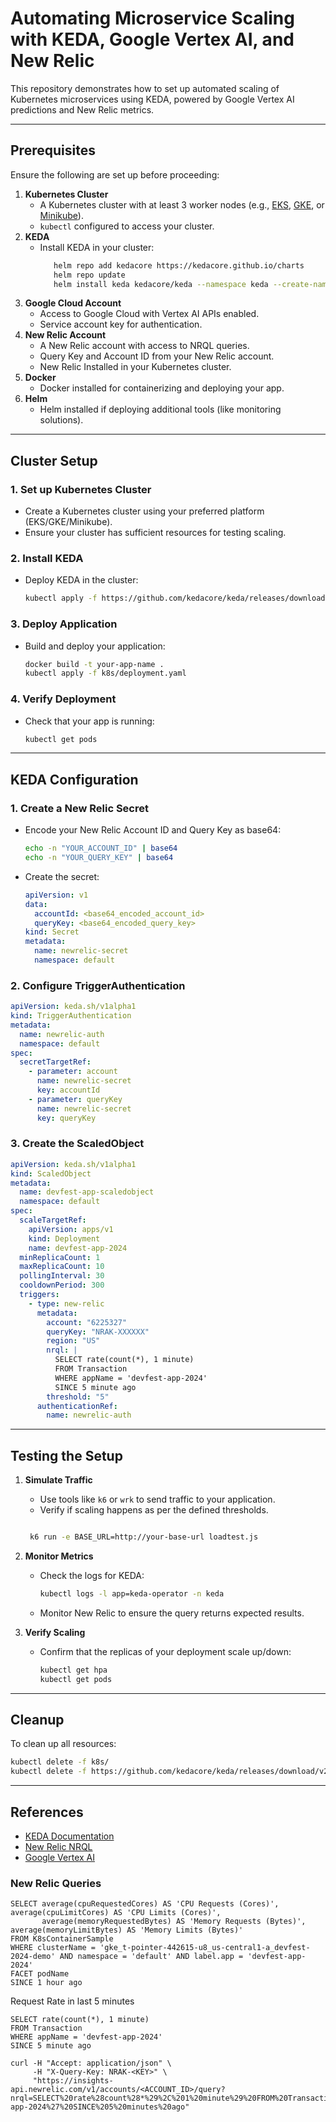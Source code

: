 # Automating Microservice Scaling with KEDA, Google Vertex AI, and New Relic

This repository demonstrates how to set up automated scaling of Kubernetes microservices using KEDA, powered by Google Vertex AI predictions and New Relic metrics.

---

## Prerequisites

Ensure the following are set up before proceeding:

1. **Kubernetes Cluster**
   - A Kubernetes cluster with at least 3 worker nodes (e.g., [EKS](https://aws.amazon.com/eks/), [GKE](https://cloud.google.com/kubernetes-engine/), or [Minikube](https://minikube.sigs.k8s.io/docs/)).
   - `kubectl` configured to access your cluster.
2. **KEDA**
   - Install KEDA in your cluster:
     ```bash
        helm repo add kedacore https://kedacore.github.io/charts
        helm repo update
        helm install keda kedacore/keda --namespace keda --create-namespace
     ```
3. **Google Cloud Account**
   - Access to Google Cloud with Vertex AI APIs enabled.
   - Service account key for authentication.
4. **New Relic Account**
   - A New Relic account with access to NRQL queries.
   - Query Key and Account ID from your New Relic account.
   - New Relic Installed in your Kubernetes cluster.
5. **Docker**
   - Docker installed for containerizing and deploying your app.
6. **Helm**
   - Helm installed if deploying additional tools (like monitoring solutions).

---

## Cluster Setup

### 1. Set up Kubernetes Cluster

- Create a Kubernetes cluster using your preferred platform (EKS/GKE/Minikube).
- Ensure your cluster has sufficient resources for testing scaling.

### 2. Install KEDA

- Deploy KEDA in the cluster:
  ```bash
  kubectl apply -f https://github.com/kedacore/keda/releases/download/v2.9.0/keda-2.9.0.yaml
  ```

### 3. Deploy Application

- Build and deploy your application:
  ```bash
  docker build -t your-app-name .
  kubectl apply -f k8s/deployment.yaml
  ```

### 4. Verify Deployment

- Check that your app is running:
  ```bash
  kubectl get pods
  ```

---

## KEDA Configuration

### 1. Create a New Relic Secret

- Encode your New Relic Account ID and Query Key as base64:
  ```bash
  echo -n "YOUR_ACCOUNT_ID" | base64
  echo -n "YOUR_QUERY_KEY" | base64
  ```
- Create the secret:
  ```yaml
  apiVersion: v1
  data:
    accountId: <base64_encoded_account_id>
    queryKey: <base64_encoded_query_key>
  kind: Secret
  metadata:
    name: newrelic-secret
    namespace: default
  ```

### 2. Configure TriggerAuthentication

```yaml
apiVersion: keda.sh/v1alpha1
kind: TriggerAuthentication
metadata:
  name: newrelic-auth
  namespace: default
spec:
  secretTargetRef:
    - parameter: account
      name: newrelic-secret
      key: accountId
    - parameter: queryKey
      name: newrelic-secret
      key: queryKey
```

### 3. Create the ScaledObject

```yaml
apiVersion: keda.sh/v1alpha1
kind: ScaledObject
metadata:
  name: devfest-app-scaledobject
  namespace: default
spec:
  scaleTargetRef:
    apiVersion: apps/v1
    kind: Deployment
    name: devfest-app-2024
  minReplicaCount: 1
  maxReplicaCount: 10
  pollingInterval: 30
  cooldownPeriod: 300
  triggers:
    - type: new-relic
      metadata:
        account: "6225327"
        queryKey: "NRAK-XXXXXX"
        region: "US"
        nrql: |
          SELECT rate(count(*), 1 minute) 
          FROM Transaction 
          WHERE appName = 'devfest-app-2024' 
          SINCE 5 minute ago
        threshold: "5"
      authenticationRef:
        name: newrelic-auth
```

---

## Testing the Setup

1. **Simulate Traffic**

   - Use tools like `k6` or `wrk` to send traffic to your application.
   - Verify if scaling happens as per the defined thresholds.

   ```bash

    k6 run -e BASE_URL=http://your-base-url loadtest.js
    ```

2. **Monitor Metrics**

   - Check the logs for KEDA:
     ```bash
     kubectl logs -l app=keda-operator -n keda
     ```
   - Monitor New Relic to ensure the query returns expected results.

3. **Verify Scaling**
   - Confirm that the replicas of your deployment scale up/down:
     ```bash
     kubectl get hpa
     kubectl get pods
     ```

---

## Cleanup

To clean up all resources:

```bash
kubectl delete -f k8s/
kubectl delete -f https://github.com/kedacore/keda/releases/download/v2.9.0/keda-2.9.0.yaml
```

---

## References

- [KEDA Documentation](https://keda.sh/docs/)
- [New Relic NRQL](https://docs.newrelic.com/docs/query-data/nrql-new-relic-query-language/)
- [Google Vertex AI](https://cloud.google.com/vertex-ai/)

### New Relic Queries

```
SELECT average(cpuRequestedCores) AS 'CPU Requests (Cores)', average(cpuLimitCores) AS 'CPU Limits (Cores)',
       average(memoryRequestedBytes) AS 'Memory Requests (Bytes)', average(memoryLimitBytes) AS 'Memory Limits (Bytes)'
FROM K8sContainerSample
WHERE clusterName = 'gke_t-pointer-442615-u8_us-central1-a_devfest-2024-demo' AND namespace = 'default' AND label.app = 'devfest-app-2024'
FACET podName
SINCE 1 hour ago
```

Request Rate in last 5 minutes

```
SELECT rate(count(*), 1 minute)
FROM Transaction
WHERE appName = 'devfest-app-2024'
SINCE 5 minute ago
```

```
curl -H "Accept: application/json" \
     -H "X-Query-Key: NRAK-<KEY>" \
     "https://insights-api.newrelic.com/v1/accounts/<ACCOUNT_ID>/query?nrql=SELECT%20rate%28count%28*%29%2C%201%20minute%29%20FROM%20Transaction%20WHERE%20appName%20%3D%20%27devfest-app-2024%27%20SINCE%205%20minutes%20ago"
```